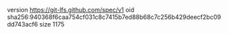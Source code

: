version https://git-lfs.github.com/spec/v1
oid sha256:940368f6caa754cf031c8c7415b7ed88b68c7c256b429deecf2bc09dd743acf6
size 1175
